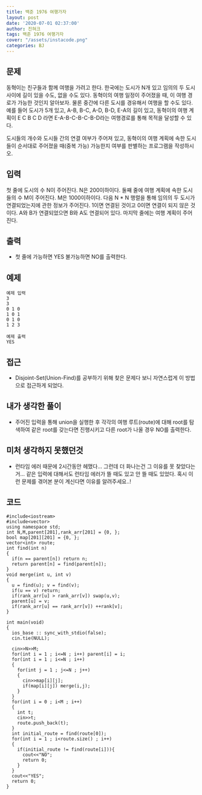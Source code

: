 ```yaml
---
title: 백준 1976 여행가자
layout: post
date: '2020-07-01 02:37:00'
author: 진혀크
tags: 백준 1976 여행가자
cover: "/assets/instacode.png"
categories: BJ
---
```


## 문제
동혁이는 친구들과 함께 여행을 가려고 한다. 한국에는 도시가 N개 있고 임의의 두 도시 사이에 길이 있을 수도, 없을 수도 있다. 동혁이의 여행 일정이 주어졌을 때, 이 여행 경로가 가능한 것인지 알아보자. 물론 중간에 다른 도시를 경유해서 여행을 할 수도 있다. 예를 들어 도시가 5개 있고, A-B, B-C, A-D, B-D, E-A의 길이 있고, 동혁이의 여행 계획이 E C B C D 라면 E-A-B-C-B-C-B-D라는 여행경로를 통해 목적을 달성할 수 있다.

도시들의 개수와 도시들 간의 연결 여부가 주어져 있고, 동혁이의 여행 계획에 속한 도시들이 순서대로 주어졌을 때(중복 가능) 가능한지 여부를 판별하는 프로그램을 작성하시오.

## 입력
첫 줄에 도시의 수 N이 주어진다. N은 200이하이다. 둘째 줄에 여행 계획에 속한 도시들의 수 M이 주어진다. M은 1000이하이다. 다음 N * N 행렬을 통해 임의의 두 도시가 연결되었는지에 관한 정보가 주어진다. 1이면 연결된 것이고 0이면 연결이 되지 않은 것이다. A와 B가 연결되었으면 B와 A도 연결되어 있다. 마지막 줄에는 여행 계획이 주어진다.

## 출력
* 첫 줄에 가능하면 YES 불가능하면 NO를 출력한다.

## 예제

    예제 입력
    3
    3
    0 1 0
    1 0 1
    0 1 0
    1 2 3

    예제 출력
    YES

## 접근

* Disjoint-Set(Union-Find)를 공부하기 위해 찾은 문제다 보니 자연스럽게 이 방법으로 접근하게 되었다.

## 내가 생각한 풀이

* 주어진 입력을 통해 union을 실행한 후 각각의 여행 루트(route)에 대해 root를 탐색하여 같은 root를 갖는다면 진행시키고 다른 root가 나올 경우 NO를 출력한다.

## 미처 생각하지 못했던것

* 런타임 에러 때문에 2시간동안 헤맸다... 그런데 더 화나는건 그 이유를 못 찾았다는 거... 같은 입력에 대해서도 런타임 에러가 뜰 때도 있고 안 뜰 때도 있었다. 혹시 이런 문제를 겪어본 분이 계신다면 이유를 알려주세요..!

## 코드

    #include<iostream>
    #include<vector>
    using namespace std;
    int N,M,parent[201],rank_arr[201] = {0, };
    bool map[201][201] = {0, };
    vector<int> route;
    int find(int n)
    {
      if(n == parent[n]) return n;
      return parent[n] = find(parent[n]);
    }
    void merge(int u, int v)
    {
      u = find(u); v = find(v);
      if(u == v) return;
      if(rank_arr[u] > rank_arr[v]) swap(u,v);
      parent[u] = v;
      if(rank_arr[u] == rank_arr[v]) ++rank[v];
    }

    int main(void)
    {
      ios_base :: sync_with_stdio(false);
      cin.tie(NULL);

      cin>>N>>M;
      for(int i = 1 ; i<=N ; i++) parent[i] = i;
      for(int i = 1 ; i<=N ; i++)
      {
        for(int j = 1 ; j<=N ; j++)
        {
          cin>>map[i][j];
          if(map[i][j]) merge(i,j);
        }
      }
      for(int i = 0 ; i<M ; i++)
      {
        int t;
        cin>>t;
        route.push_back(t);
      }
      int initial_route = find(route[0]);
      for(int i = 1 ; i<route.size() ; i++)
      {
        if(initial_route != find(route[i])){
          cout<<"NO";
          return 0;
        }
      }
      cout<<"YES";
      return 0;
    }
